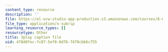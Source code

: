 ```yaml
---
content_type: resource
description: ''
file: https://ol-ocw-studio-app-production.s3.amazonaws.com/courses/8-01sc-classical-mechanics-fall-2016/478d8fecfc875ef08d767470cbb6c755_Uoukes39gb0.vtt
file_type: application/x-subrip
learning_resource_types: []
resourcetype: Other
title: 3play caption file
uid: 478d8fec-fc87-5ef0-8d76-7470cbb6c755
---
```

